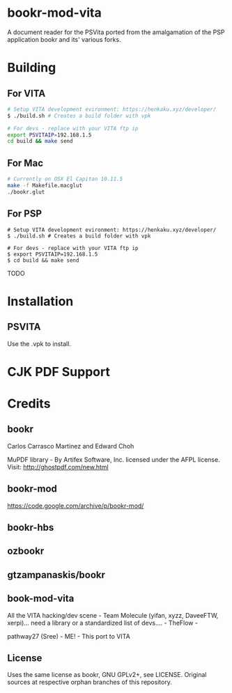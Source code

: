 # bookr-mod-vita

A document reader for the PSVita ported from the amalgamation of the PSP application bookr and its' various forks.

# Building

## For VITA

```sh
# Setup VITA development evironment: https://henkaku.xyz/developer/
$ ./build.sh # Creates a build folder with vpk

# For devs - replace with your VITA ftp ip
export PSVITAIP=192.168.1.5
cd build && make send
```

## For Mac

```sh
# Currently on OSX El Capitan 10.11.5
make -f Makefile.macglut
./bookr.glut
```

## For PSP

```
# Setup VITA development evironment: https://henkaku.xyz/developer/
$ ./build.sh # Creates a build folder with vpk

# For devs - replace with your VITA ftp ip
$ export PSVITAIP=192.168.1.5
$ cd build && make send
```

TODO

# Installation

## PSVITA

Use the .vpk to install.

# CJK PDF Support

# Credits

## bookr

Carlos Carrasco Martinez and Edward Choh

MuPDF library - By Artifex Software, Inc. licensed under the AFPL license.
Visit: http://ghostpdf.com/new.html

## bookr-mod

https://code.google.com/archive/p/bookr-mod/

## bookr-hbs



## ozbookr


## gtzampanaskis/bookr

## book-mod-vita

All the VITA hacking/dev scene
    - Team Molecule (yifan, xyzz, DaveeFTW, xerpi)... need a library or a standardized list of devs....
    - TheFlow
    -

pathway27 (Sree) - ME! - This port to VITA

## License

Uses the same license as bookr, GNU GPLv2+, see LICENSE.
Original sources at respective orphan branches of this repository.